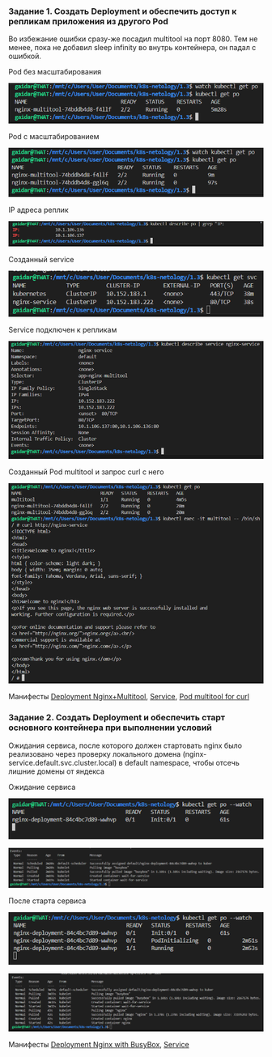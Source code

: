 ### Задание 1. Создать Deployment и обеспечить доступ к репликам приложения из другого Pod

Во избежание ошибки сразу-же посадил multitool на порт 8080. Тем не менее, пока не добавил sleep infinity во внутрь контейнера, он падал с ошибкой.

Pod без масштабирования

![1.3/deployment.png](deployment.png)

Pod с масштабированием

![alt text](deployment_replicas.png)

IP адреса реплик

![alt text](deployment_replicas_ip.png)

Созданный service

![alt text](service.png)

Service подключен к репликам

![alt text](service2.png)

Созданный Pod multitool и запрос curl с него

![alt text](curl_from_multitool.png)

Манифесты [Deployment Nginx+Multitool](deployment_nginx_multitool.yaml), [Service](service_for_replicas.yaml), [Pod multitool for curl](pod_multitool.yaml)

### Задание 2. Создать Deployment и обеспечить старт основного контейнера при выполнении условий

Ожидания сервиса, после которого должен стартовать nginx было реализовано через проверку локального домена (nginx-service.default.svc.cluster.local) в default namespace, чтобы отсечь лишние домены от яндекса

Ожидание сервиса

![alt text](wait_for_nginx_2.png)

![alt text](wait_for_nginx.png)

После старта сервиса

![alt text](start_nginx.png)

![alt text](start_nginx_2.png)

Манифесты [Deployment Nginx with BusyBox](deployment_nginx_busybox.yaml), [Service](service_for_replicas.yaml)